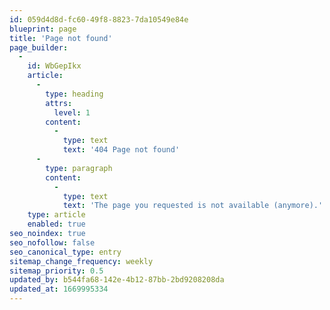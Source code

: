 ```yaml
---
id: 059d4d8d-fc60-49f8-8823-7da10549e84e
blueprint: page
title: 'Page not found'
page_builder:
  -
    id: WbGepIkx
    article:
      -
        type: heading
        attrs:
          level: 1
        content:
          -
            type: text
            text: '404 Page not found'
      -
        type: paragraph
        content:
          -
            type: text
            text: 'The page you requested is not available (anymore).'
    type: article
    enabled: true
seo_noindex: true
seo_nofollow: false
seo_canonical_type: entry
sitemap_change_frequency: weekly
sitemap_priority: 0.5
updated_by: b544fa68-142e-4b12-87bb-2bd9208208da
updated_at: 1669995334
---
```

